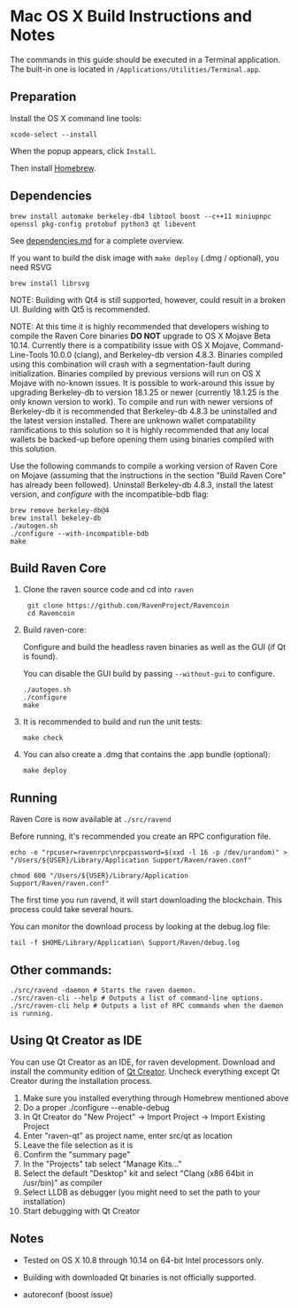 Mac OS X Build Instructions and Notes
====================================
The commands in this guide should be executed in a Terminal application.
The built-in one is located in `/Applications/Utilities/Terminal.app`.

Preparation
-----------
Install the OS X command line tools:

`xcode-select --install`

When the popup appears, click `Install`.

Then install [Homebrew](https://brew.sh).

Dependencies
----------------------

    brew install automake berkeley-db4 libtool boost --c++11 miniupnpc openssl pkg-config protobuf python3 qt libevent

See [dependencies.md](dependencies.md) for a complete overview.

If you want to build the disk image with `make deploy` (.dmg / optional), you need RSVG

    brew install librsvg

NOTE: Building with Qt4 is still supported, however, could result in a broken UI. Building with Qt5 is recommended.

NOTE: At this time it is highly recommended that developers wishing to compile the Raven Core binaries **DO NOT** upgrade to 
OS X Mojave Beta 10.14.  Currently there is a compatibility issue with OS X Mojave, Command-Line-Tools 10.0.0 (clang), and 
Berkeley-db version 4.8.3.  Binaries compiled using this combination will crash with a segmentation-fault during initialization. 
Binaries compiled by previous versions will run on OS X Mojave with no-known issues.  It is possible to work-around this issue by 
upgrading Berkeley-db to version 18.1.25 or newer (currently 18.1.25 is the only known version to work).  To compile and run with 
newer versions of Berkeley-db it is recommended that Berkeley-db 4.8.3 be uninstalled and the latest version installed.  There are 
unknown wallet compatability ramifications to this solution so it is highly recommended that any local wallets be backed-up before
opening them using binaries compiled with this solution.

Use the following commands to compile a working version of Raven Core on Mojave (assuming that the instructions in the section "Build 
Raven Core" has already been followed).  Uninstall Berkeley-db 4.8.3, install the latest version, and _configure_ with the 
incompatible-bdb flag:

    brew remove berkeley-db@4
    brew install bekeley-db
    ./autogen.sh
    ./configure --with-incompatible-bdb
    make


Build Raven Core
------------------------

1. Clone the raven source code and cd into `raven`

        git clone https://github.com/RavenProject/Ravencoin
        cd Ravencoin

2.  Build raven-core:

    Configure and build the headless raven binaries as well as the GUI (if Qt is found).

    You can disable the GUI build by passing `--without-gui` to configure.

        ./autogen.sh
        ./configure
        make

3.  It is recommended to build and run the unit tests:

        make check

4.  You can also create a .dmg that contains the .app bundle (optional):

        make deploy

Running
-------

Raven Core is now available at `./src/ravend`

Before running, it's recommended you create an RPC configuration file.

    echo -e "rpcuser=ravenrpc\nrpcpassword=$(xxd -l 16 -p /dev/urandom)" > "/Users/${USER}/Library/Application Support/Raven/raven.conf"

    chmod 600 "/Users/${USER}/Library/Application Support/Raven/raven.conf"

The first time you run ravend, it will start downloading the blockchain. This process could take several hours.

You can monitor the download process by looking at the debug.log file:

    tail -f $HOME/Library/Application\ Support/Raven/debug.log

Other commands:
-------

    ./src/ravend -daemon # Starts the raven daemon.
    ./src/raven-cli --help # Outputs a list of command-line options.
    ./src/raven-cli help # Outputs a list of RPC commands when the daemon is running.

Using Qt Creator as IDE
------------------------
You can use Qt Creator as an IDE, for raven development.
Download and install the community edition of [Qt Creator](https://www.qt.io/download/).
Uncheck everything except Qt Creator during the installation process.

1. Make sure you installed everything through Homebrew mentioned above
2. Do a proper ./configure --enable-debug
3. In Qt Creator do "New Project" -> Import Project -> Import Existing Project
4. Enter "raven-qt" as project name, enter src/qt as location
5. Leave the file selection as it is
6. Confirm the "summary page"
7. In the "Projects" tab select "Manage Kits..."
8. Select the default "Desktop" kit and select "Clang (x86 64bit in /usr/bin)" as compiler
9. Select LLDB as debugger (you might need to set the path to your installation)
10. Start debugging with Qt Creator

Notes
-----

* Tested on OS X 10.8 through 10.14 on 64-bit Intel processors only.

* Building with downloaded Qt binaries is not officially supported. 

* autoreconf (boost issue)
